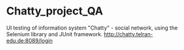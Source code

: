 # Chatty_project_QA

UI testing of information system "Chatty" - social network, using the Selenium library and JUnit framework.
http://chatty.telran-edu.de:8089/login
